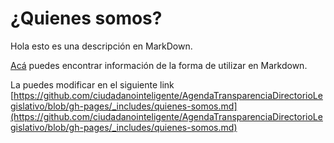 
# ¿Quienes somos?

Hola esto es una descripción en MarkDown.


[Acá](http://joedicastro.com/pages/markdown.html) puedes encontrar información de la forma de utilizar en Markdown.

La puedes modificar en el siguiente link [https://github.com/ciudadanointeligente/AgendaTransparenciaDirectorioLegislativo/blob/gh-pages/_includes/quienes-somos.md](https://github.com/ciudadanointeligente/AgendaTransparenciaDirectorioLegislativo/blob/gh-pages/_includes/quienes-somos.md)
